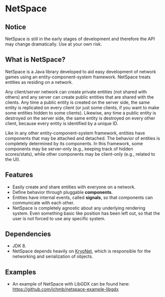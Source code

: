NetSpace
========

Notice
------

NetSpace is still in the early stages of development and therefore the API may change dramatically. Use at your own risk.

What is NetSpace?
-----------------

NetSpace is a Java library developed to aid easy development of network games using an entity-component-system framework. NetSpace treats entities as residing on a network.

Any client/server network can create private entities (not shared with others) and any server can create public entities that are shared with the clients. Any time a public entity is created on the server side, the same entity is replicated on every client (or just some clients, if you want to make some entities hidden to some clients). Likewise, any time a public entity is destroyed on the server side, the same entity is destroyed on every other client, because every entity is identified by a unique ID.

Like in any other entity-component-system framework, entities have components that may be attached and detached. The behavior of entities is completely determined by its components. In this framework, some components may be server-only (e.g., keeping track of hidden scores/stats), while other components may be client-only (e.g., related to the UI).

Features
--------

* Easily create and share entities with everyone on a network.
* Define behavior through pluggable **components**.
* Entities have internal events, called **signals**, so that components can communicate with each other.
* NetSpace is completely agnostic about any underlying rendering system. Even something basic like position has been left out, so that the user is not forced to use any specific system.

Dependencies
------------

* JDK 8.
* NetSpace depends heavily on [KryoNet](https://github.com/EsotericSoftware/kryonet), which is responsible for the networking and serialization of objects.

Examples
--------

* An example of NetSpace with LibGDX can be found here: https://github.com/jchmb/netspace-example-libgdx
